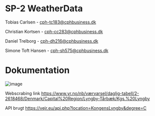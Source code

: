 # SP-2 WeatherData

Tobias Carlsen - cph-tc183@cphbusiness.dk

Christian Kortsen - cph-cc283@cphbusiness.dk

Daniel Trelborg - cph-dh216@cphbusiness.dk

Simone Toft Hansen - cph-sh575@cphbusiness.dk

# Dokumentation 

![image](https://github.com/Toebzy/Sem3-SP2/assets/113095884/f8763443-66c7-4f0d-a9cc-1c1a403e5c1d)

Webscrabing link 
https://www.yr.no/nb/værvarsel/daglig-tabell/2-2618468/Denmark/Capital%20Region/Lyngby-Tårbæk/Kgs.%20Lyngby

API brugt 
https://vejr.eu/api.php?location=KongensLyngby&degree=C
